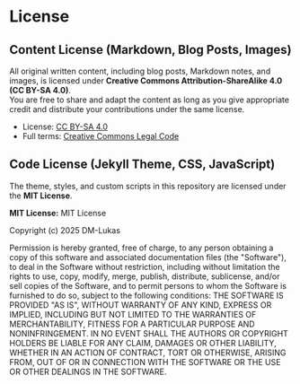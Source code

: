 # License

## Content License (Markdown, Blog Posts, Images)
All original written content, including blog posts, Markdown notes, and images, is licensed under **Creative Commons Attribution-ShareAlike 4.0 (CC BY-SA 4.0)**.  
You are free to share and adapt the content as long as you give appropriate credit and distribute your contributions under the same license.

- License: [CC BY-SA 4.0](https://creativecommons.org/licenses/by-sa/4.0/)
- Full terms: [Creative Commons Legal Code](https://creativecommons.org/licenses/by-sa/4.0/legalcode)

## Code License (Jekyll Theme, CSS, JavaScript)
The theme, styles, and custom scripts in this repository are licensed under the **MIT License**.

**MIT License:**
MIT License

Copyright (c) 2025 DM-Lukas

Permission is hereby granted, free of charge, to any person obtaining a copy of this software and associated documentation files (the "Software"), to deal in the Software without restriction, including without limitation the rights to use, copy, modify, merge, publish, distribute, sublicense, and/or sell copies of the Software, and to permit persons to whom the Software is furnished to do so, subject to the following conditions:
THE SOFTWARE IS PROVIDED "AS IS", WITHOUT WARRANTY OF ANY KIND, EXPRESS OR IMPLIED, INCLUDING BUT NOT LIMITED TO THE WARRANTIES OF MERCHANTABILITY, FITNESS FOR A PARTICULAR PURPOSE AND NONINFRINGEMENT. IN NO EVENT SHALL THE AUTHORS OR COPYRIGHT HOLDERS BE LIABLE FOR ANY CLAIM, DAMAGES OR OTHER LIABILITY, WHETHER IN AN ACTION OF CONTRACT, TORT OR OTHERWISE, ARISING FROM, OUT OF OR IN CONNECTION WITH THE SOFTWARE OR THE USE OR OTHER DEALINGS IN THE SOFTWARE.
